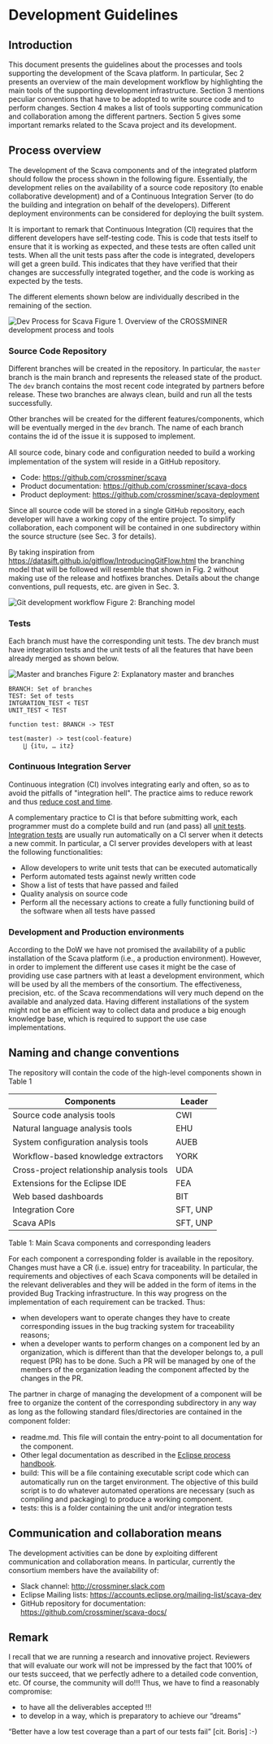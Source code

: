 
# Development Guidelines

## Introduction

This document presents the guidelines about the processes and tools supporting the development of the Scava platform. In particular, Sec 2 presents an overview of the main development workflow by highlighting the main tools of the supporting development infrastructure. Section 3 mentions peculiar conventions that have to be adopted to write source code and to perform changes. Section 4 makes a list of tools supporting communication and collaboration among the different partners. Section 5 gives some important remarks related to the Scava project and its development.

## Process overview

The development of the Scava components and of the integrated platform should follow the process shown in the following figure. Essentially, the development relies on the availability of a source code repository (to enable collaborative development) and of a Continuous Integration Server (to do the building and integration on behalf of the developers). Different deployment environments can be considered for deploying the built system.

It is important to remark that Continuous Integration (CI) requires that the different developers have self-testing code. This is code that tests itself to ensure that it is working as expected, and these tests are often called unit tests. When all the unit tests pass after the code is integrated, developers will get a green build. This indicates that they have verified that their changes are successfully integrated together, and the code is working as expected by the tests.

The different elements shown below are individually described in the remaining of the section.

![Dev Process for Scava](images/scava_dev_process_1.png)
Figure 1. Overview of the CROSSMINER development process and tools

### Source Code Repository

Different branches will be created in the repository. In particular, the `master` branch is the main branch and represents the released state of the product. The `dev` branch contains the most recent code integrated by partners before release. These two branches are always clean, build and run all the tests successfully.

Other branches will be created for the different features/components, which will be eventually merged in the `dev` branch. The name of each branch contains the id of the issue it is supposed to implement.

All source code, binary code and conﬁguration needed to build a working implementation of the system will reside in a GitHub repository.

* Code: https://github.com/crossminer/scava
* Product documentation: https://github.com/crossminer/scava-docs
* Product deployment: https://github.com/crossminer/scava-deployment


Since all source code will be stored in a single GitHub repository, each developer will have a working copy of the entire project. To simplify collaboration, each component will be contained in one subdirectory within the source structure (see Sec. 3 for details).

By taking inspiration from https://datasift.github.io/gitflow/IntroducingGitFlow.html the branching model that will be followed will resemble that shown in Fig. 2 without making use of the release and hotfixes branches. Details about the change conventions, pull requests, etc. are given in Sec. 3.

![Git development workflow](images/scava_dev_process_2.png)
Figure 2: Branching model

### Tests

Each branch must have the corresponding unit tests. The dev branch must have integration tests and the unit tests of all the features that have been already merged as shown below.

![Master and branches](images/scava_dev_process_3.png)
Figure 2: Explanatory master and branches

```
BRANCH: Set of branches
TEST: Set of tests
INTGRATION_TEST < TEST
UNIT_TEST < TEST

function test: BRANCH -> TEST

test(master) -> test(cool-feature)
    ⋃ {itu, … itz}
```

### Continuous Integration Server

Continuous integration (CI) involves integrating early and often, so as to avoid the pitfalls of "integration hell". The practice aims to reduce rework and thus [reduce cost and time](https://en.wikipedia.org/wiki/Continuous_integration).

A complementary practice to CI is that before submitting work, each programmer must do a complete build and run (and pass) all [unit tests](https://en.wikipedia.org/wiki/Unit_tests). [Integration tests](https://en.wikipedia.org/wiki/Integration_testing) are usually run automatically on a CI server when it detects a new commit. In particular, a CI server provides developers with at least the following functionalities:

* Allow developers to write unit tests that can be executed automatically
* Perform automated tests against newly written code
* Show a list of tests that have passed and failed
* Quality analysis on source code
* Perform all the necessary actions to create a fully functioning build of the software when all tests have passed


### Development and Production environments

According to the DoW we have not promised the availability of a public installation of the Scava platform (i.e., a production environment). However, in order to implement the different use cases it might be the case of providing use case partners with at least a development environment, which will be used by all the members of the consortium. The effectiveness, precision, etc. of the Scava recommendations will very much depend on the available and analyzed data. Having different installations of the system might not be an efficient way to collect data and produce a big enough knowledge base, which is required to support the use case implementations.

## Naming and change conventions

The repository will contain the code of the high-level components shown in Table 1


| Components                       | Leader |
|---------------------------------------|-----------|
| Source code analysis tools  | CWI |
| Natural language analysis tools | EHU |
| System conﬁguration analysis tools  | AUEB |
| Workﬂow-based knowledge extractors | YORK|
| Cross-project relationship analysis tools | UDA |
| Extensions for the Eclipse IDE | FEA |
| Web based dashboards | BIT |
| Integration Core | SFT, UNP |
| Scava APIs | SFT, UNP |
Table 1: Main Scava components and corresponding leaders


For each component a corresponding folder is available in the repository. Changes must have a CR (i.e. issue) entry for traceability. In particular, the requirements and objectives of each Scava components will be detailed in the relevant deliverables and they will be added in the form of items in the provided Bug Tracking infrastructure. In this way progress on the implementation of each requirement can be tracked. Thus:

* when developers want to operate changes they have to create corresponding issues in the bug tracking system for traceability reasons;
* when a developer wants to perform changes on a component led by an organization, which is different than that the developer belongs to, a pull request (PR) has to be done. Such a PR will be managed by one of the members of the organization leading the component affected by the changes in the PR.

The partner in charge of managing the development of a component will be free to organize the content of the corresponding subdirectory in any way as long as the following standard ﬁles/directories are contained in the component folder:

* readme.md. This ﬁle will contain the entry-point to all documentation for the component.
* Other legal documentation as described in the [Eclipse process handbook](https://www.eclipse.org/projects/handbook/#legaldoc).
* build: This will be a ﬁle containing executable script code which can automatically run on the target environment. The objective of this build script is to do whatever automated operations are necessary (such as compiling and packaging) to produce a working component.
* tests: this is a folder containing the unit and/or integration tests

## Communication and collaboration means

The development activities can be done by exploiting different communication and collaboration means. In particular, currently the consortium members have the availability of:

* Slack channel: http://crossminer.slack.com
* Eclipse Mailing lists: https://accounts.eclipse.org/mailing-list/scava-dev
* GitHub repository for documentation: https://github.com/crossminer/scava-docs/

## Remark

I recall that we are running a research and innovative project. Reviewers that will evaluate our work will not be impressed by the fact that 100% of our tests succeed, that we perfectly adhere to a detailed code convention, etc. Of course, the community will do!!! Thus, we have to find a reasonably compromise:

* to have all the deliverables accepted !!!
* to develop in a way, which is preparatory to achieve our “dreams”

“Better have a low test coverage than a part of our tests fail” [cit. Boris] :-)

